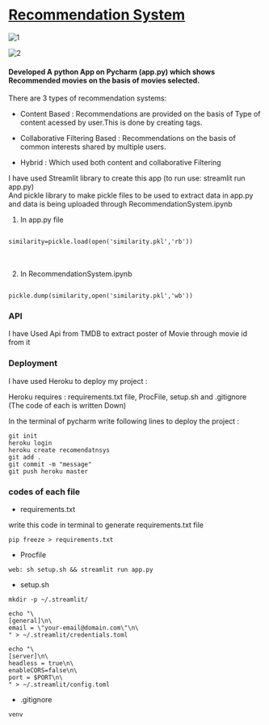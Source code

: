  <h1><u>Recommendation System</u></h1>
 


![1](https://user-images.githubusercontent.com/108725514/197403332-0cc3759a-76e3-42a5-b005-e7ef2d1ce544.png)

![2](https://user-images.githubusercontent.com/108725514/197403375-895bd35f-30a5-4330-a34c-18adcd91c9a3.png)



<h4>Developed A python App on Pycharm (app.py) which shows Recommended movies on the basis of movies selected.</h4>


There are 3 types of recommendation systems:

* Content Based : Recommendations are provided on the basis of Type of content acessed by user.This is done by creating tags.


* Collaborative Filtering Based : Recommendations on the basis of common interests shared by multiple users.


* Hybrid : Which used both content and collaborative Filtering


I have used Streamlit library to create this app (to run use: streamlit run app.py) <br>
And pickle library to make pickle files to be used to extract  data in app.py and data is being uploaded through RecommendationSystem.ipynb

1) In app.py file

<code>
similarity=pickle.load(open('similarity.pkl','rb')) 
</code>

<br>
<br>

2) In RecommendationSystem.ipynb

<code>
pickle.dump(similarity,open('similarity.pkl','wb')) 
</code>

<h3>API</h3>

I have Used Api from TMDB to extract poster of Movie through movie id from it


<h3>Deployment</h3>
I have used Heroku to deploy my project :  

Heroku requires : requirements.txt file, ProcFile, setup.sh and .gitignore (The code of each is written Down)
 
In the terminal of pycharm write following lines to deploy the project :

```
git init
heroku login
heroku create recomendatnsys
git add .
git commit -m "message"
git push heroku master

```

<h3>codes of each file </h3>

* requirements.txt

write this code in terminal to generate requirements.txt file
```
pip freeze > requirements.txt

```

* Procfile

```
web: sh setup.sh && streamlit run app.py

```

* setup.sh

```
mkdir -p ~/.streamlit/

echo "\
[general]\n\
email = \"your-email@domain.com\"\n\
" > ~/.streamlit/credentials.toml

echo "\
[server]\n\
headless = true\n\
enableCORS=false\n\
port = $PORT\n\
" > ~/.streamlit/config.toml

```

* .gitignore

```
venv
```





